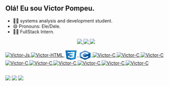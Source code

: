 ## Olá! Eu sou Victor Pompeu.

- 👨‍🎓 systems analysis and development student.
- 😄 Pronouns: Ele/Dele.
- 👨‍💻 FullStack Intern.

<div align="center">
  <a href="https://github.com/VPompeu">
  <img height="180em" src="https://github-readme-stats.vercel.app/api?username=VPompeu&theme=chartreuse-dark&show_icons=true&hide_border=false&count_private=true"/>
  <img height="180em" src="https://github-readme-streak-stats.herokuapp.com/?user=VPompeu&theme=chartreuse-dark&hide_border=false"/>
  <img height="180em" src="https://github-readme-stats.vercel.app/api/top-langs/?username=VPompeu&layout=compact&langs_count=15&theme=chartreuse-dark"/>
</div>
  
<div style="display: inline_block"><br>
  <img align="center" alt="Victor-Js" height="30" width="40" src="https://cdn.jsdelivr.net/gh/devicons/devicon/icons/html5/html5-original.svg">
  <img align="center" alt="Victor-HTML" height="30" width="40" src="https://cdn.jsdelivr.net/gh/devicons/devicon/icons/javascript/javascript-original.svg">
  <img align="center" alt="Victor-CSS" height="30" width="40" src="https://raw.githubusercontent.com/devicons/devicon/master/icons/css3/css3-original.svg">
  <img align="center" alt="Victor-C" height="30" width="40" src="https://raw.githubusercontent.com/devicons/devicon/master/icons/c/c-original.svg">
  <img align="center" alt="Victor-C" height="30" width="40" src="https://cdn.jsdelivr.net/gh/devicons/devicon/icons/java/java-original.svg" />
  <img align="center" alt="Victor-C" height="30" width="40" src="https://cdn.jsdelivr.net/gh/devicons/devicon/icons/php/php-original.svg" />
  <img align="center" alt="Victor-C" height="30" width="40" src="https://cdn.jsdelivr.net/gh/devicons/devicon/icons/react/react-original.svg" />
  <img align="center" alt="Victor-C" height="30" width="40" src="https://cdn.jsdelivr.net/gh/devicons/devicon/icons/docker/docker-original.svg" />
  <img align="center" alt="Victor-C" height="30" width="40" src="https://cdn.jsdelivr.net/gh/devicons/devicon/icons/mysql/mysql-original.svg" />
  <img align="center" alt="Victor-C" height="30" width="40" src="https://cdn.jsdelivr.net/gh/devicons/devicon/icons/postgresql/postgresql-original.svg" />
  <img align="center" alt="Victor-C" height="30" width="40" src="https://cdn.jsdelivr.net/gh/devicons/devicon/icons/python/python-original.svg" />
  <img align="center" alt="Victor-C" height="30" width="40" src="https://cdn.jsdelivr.net/gh/devicons/devicon/icons/mongodb/mongodb-original.svg" />
  <img align="center" alt="Victor-C" height="30" width="40" src="https://cdn.jsdelivr.net/gh/devicons/devicon/icons/amazonwebservices/amazonwebservices-original.svg" />
             
</div>
  
  ##
  
  <div> 
  <a href="https://www.instagram.com/vd.pompeum/" target="_blank"><img src="https://img.shields.io/badge/-Instagram-%23E4405F?style=for-the-badge&logo=instagram&logoColor=white" target="_blank"></a>
  <a href = "https://www.facebook.com/victor.davi.58/"><img src="https://img.shields.io/badge/-Facebook-%23333?style=for-the-badge&logo=facebook&logoColor=black" target="_blank"></a>
  <a href="https://www.linkedin.com/in/victor-davi-p-a6a143175/" target="_blank"><img src="https://img.shields.io/badge/-LinkedIn-%230077B5?style=for-the-badge&logo=linkedin&logoColor=white" target="_blank"></a> 
</div>

